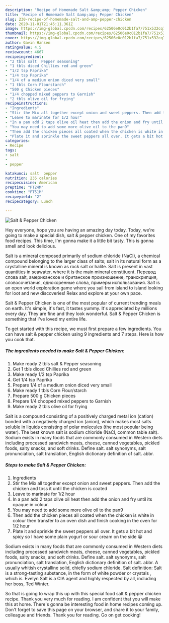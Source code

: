 ```yaml
---
description: "Recipe of Homemade Salt &amp;amp; Pepper Chicken"
title: "Recipe of Homemade Salt &amp;amp; Pepper Chicken"
slug: 230-recipe-of-homemade-salt-and-amp-pepper-chicken
date: 2020-11-01T21:45:11.361Z
image: https://img-global.cpcdn.com/recipes/62506e0c012b1fa7/751x532cq70/salt-pepper-chicken-recipe-main-photo.jpg
thumbnail: https://img-global.cpcdn.com/recipes/62506e0c012b1fa7/751x532cq70/salt-pepper-chicken-recipe-main-photo.jpg
cover: https://img-global.cpcdn.com/recipes/62506e0c012b1fa7/751x532cq70/salt-pepper-chicken-recipe-main-photo.jpg
author: Gavin Hansen
ratingvalue: 4.5
reviewcount: 4667
recipeingredient:
- "2 tbls salt  Pepper seasoning"
- "1 tbls diced Chillies red and green"
- "1/2 tsp Paprika"
- "1/4 tsp Paprika"
- "1/4 of a medium onion diced very small"
- "1 tbls Corn Flourstarch"
- "500 g Chicken pieces"
- "1/4 chopped mixed peppers to Garnish"
- "2 tbls olive oil for frying"
recipeinstructions:
- "Ingredients"
- "Stir the Mix all together except onion and sweet peppers. Then add the chicken and toss it until the chicken is coated"
- "Leave to marinate for 1/2 hour"
- "In a pan add 2 taps olive oil heat then add the onion and fry until its opaque in colour."
- "You may need to add some more olive oil to the pan9"
- "Then add the chicken pieces all coated when the chicken is white in colour then transfer to an oven dish and finish cooking in the oven for 1/2 hour"
- "Plate it and sprinkle the sweet peppers all over. It gets a bit hot and spicy so I have some plain yogurt or sour cream on the side 😀"
categories:
- Recipe
tags:
- salt
- 
- pepper

katakunci: salt  pepper 
nutrition: 235 calories
recipecuisine: American
preptime: "PT24M"
cooktime: "PT51M"
recipeyield: "2"
recipecategory: Lunch

---
```



![Salt &amp; Pepper Chicken](https://img-global.cpcdn.com/recipes/62506e0c012b1fa7/751x532cq70/salt-pepper-chicken-recipe-main-photo.jpg)

Hey everyone, hope you are having an amazing day today. Today, we're going to make a special dish, salt &amp; pepper chicken. One of my favorites food recipes. This time, I'm gonna make it a little bit tasty. This is gonna smell and look delicious.

Salt is a mineral composed primarily of sodium chloride (NaCl), a chemical compound belonging to the larger class of salts; salt in its natural form as a crystalline mineral is known as rock salt or halite. Salt is present in vast quantities in seawater, where it is the main mineral constituent. Перевод слова salt, американское и британское произношение, транскрипция, словосочетания, однокоренные слова, примеры использования. Salt is an open world exploration game where you sail from island to island looking for loot and new discoveries! Relax and explore at your own pace.

Salt &amp; Pepper Chicken is one of the most popular of current trending meals on earth. It's simple, it's fast, it tastes yummy. It's appreciated by millions every day. They are fine and they look wonderful. Salt &amp; Pepper Chicken is something that I've loved my entire life.


To get started with this recipe, we must first prepare a few ingredients. You can have salt &amp; pepper chicken using 9 ingredients and 7 steps. Here is how you cook that.

<!--inarticleads1-->

##### The ingredients needed to make Salt &amp; Pepper Chicken:

1. Make ready 2 tbls salt &amp; Pepper seasoning
1. Get 1 tbls diced Chillies red and green
1. Make ready 1/2 tsp Paprika
1. Get 1/4 tsp Paprika
1. Prepare 1/4 of a medium onion diced very small
1. Make ready 1 tbls Corn Flour/starch
1. Prepare 500 g Chicken pieces
1. Prepare 1/4 chopped mixed peppers to Garnish
1. Make ready 2 tbls olive oil for frying


Salt is a compound consisting of a positively charged metal ion (cation) bonded with a negatively charged ion (anion), which makes most salts soluble in liquids consisting of polar molecules (the most popular being water). The best known salt is sodium chloride (NaCl, common table salt). Sodium exists in many foods that are commonly consumed in Western diets including processed sandwich meats, cheese, canned vegetables, pickled foods, salty snacks, and soft drinks. Define salt. salt synonyms, salt pronunciation, salt translation, English dictionary definition of salt. abbr. 

<!--inarticleads2-->

##### Steps to make Salt &amp; Pepper Chicken:

1. Ingredients
1. Stir the Mix all together except onion and sweet peppers. Then add the chicken and toss it until the chicken is coated
1. Leave to marinate for 1/2 hour
1. In a pan add 2 taps olive oil heat then add the onion and fry until its opaque in colour.
1. You may need to add some more olive oil to the pan9
1. Then add the chicken pieces all coated when the chicken is white in colour then transfer to an oven dish and finish cooking in the oven for 1/2 hour
1. Plate it and sprinkle the sweet peppers all over. It gets a bit hot and spicy so I have some plain yogurt or sour cream on the side 😀


Sodium exists in many foods that are commonly consumed in Western diets including processed sandwich meats, cheese, canned vegetables, pickled foods, salty snacks, and soft drinks. Define salt. salt synonyms, salt pronunciation, salt translation, English dictionary definition of salt. abbr. A usually whitish crystalline solid, chiefly sodium chloride. Salt definition: Salt is a strong-tasting substance, in the form of white powder or crystals , which is. Evelyn Salt is a CIA agent and highly respected by all, including her boss, Ted Winter. 

So that is going to wrap this up with this special food salt &amp; pepper chicken recipe. Thank you very much for reading. I am confident that you will make this at home. There's gonna be interesting food in home recipes coming up. Don't forget to save this page on your browser, and share it to your family, colleague and friends. Thank you for reading. Go on get cooking!

